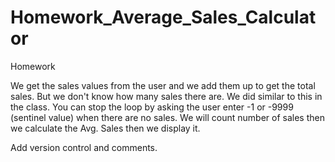 # Homework_Average_Sales_Calculator
Homework

We get the sales values from the user and we add them up to get the total sales. But we don't know how many sales there are. We did similar to this in the class. You can stop the loop by asking the user enter -1 or -9999 (sentinel value) when there are no sales.
  We will count number of sales then we calculate the Avg. Sales then we display it.


Add version control and comments.
